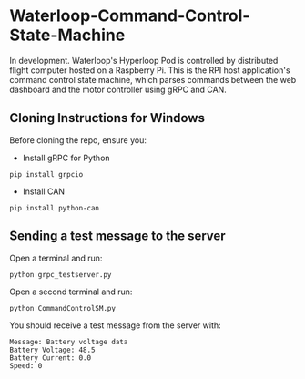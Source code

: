 # Waterloop-Command-Control-State-Machine
In development. Waterloop's Hyperloop Pod is controlled by distributed flight computer hosted on a Raspberry Pi. This is the RPI host application's command control state machine, which parses commands between the web dashboard and the motor controller using gRPC and CAN.

## Cloning Instructions for Windows
Before cloning the repo, ensure you:
- Install gRPC for Python
```
pip install grpcio
```
- Install CAN
```
pip install python-can
```
## Sending a test message to the server
Open a terminal and run:
```
python grpc_testserver.py
```
Open a second terminal and run:
```
python CommandControlSM.py
```
You should receive a test message from the server with:
```
Message: Battery voltage data
Battery Voltage: 48.5
Battery Current: 0.0
Speed: 0
```
